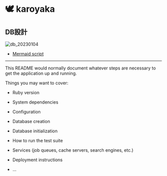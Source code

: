 # :dove: karoyaka

## DB設計
![db_20230104](https://user-images.githubusercontent.com/105996822/210538657-eb14e51b-9312-40ed-99f1-18739fd254c8.png)


- [Mermaid script](https://github.com/sarii0213/karoyaka_sketch/blob/main/db_architecture.md)

---
This README would normally document whatever steps are necessary to get the
application up and running.

Things you may want to cover:

* Ruby version

* System dependencies

* Configuration

* Database creation

* Database initialization

* How to run the test suite

* Services (job queues, cache servers, search engines, etc.)

* Deployment instructions

* ...
